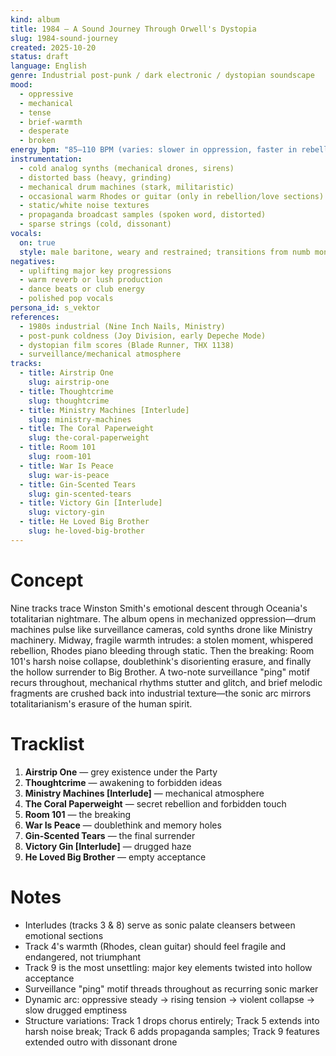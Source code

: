 ```yaml
---
kind: album
title: 1984 — A Sound Journey Through Orwell's Dystopia
slug: 1984-sound-journey
created: 2025-10-20
status: draft
language: English
genre: Industrial post-punk / dark electronic / dystopian soundscape
mood:
  - oppressive
  - mechanical
  - tense
  - brief-warmth
  - desperate
  - broken
energy_bpm: "85–110 BPM (varies: slower in oppression, faster in rebellion, crawling at surrender)"
instrumentation:
  - cold analog synths (mechanical drones, sirens)
  - distorted bass (heavy, grinding)
  - mechanical drum machines (stark, militaristic)
  - occasional warm Rhodes or guitar (only in rebellion/love sections)
  - static/white noise textures
  - propaganda broadcast samples (spoken word, distorted)
  - sparse strings (cold, dissonant)
vocals:
  on: true
  style: male baritone, weary and restrained; transitions from numb monotone → passionate whisper → broken hollow; occasional distorted 'Big Brother' backing vocals
negatives:
  - uplifting major key progressions
  - warm reverb or lush production
  - dance beats or club energy
  - polished pop vocals
persona_id: s_vektor
references:
  - 1980s industrial (Nine Inch Nails, Ministry)
  - post-punk coldness (Joy Division, early Depeche Mode)
  - dystopian film scores (Blade Runner, THX 1138)
  - surveillance/mechanical atmosphere
tracks:
  - title: Airstrip One
    slug: airstrip-one
  - title: Thoughtcrime
    slug: thoughtcrime
  - title: Ministry Machines [Interlude]
    slug: ministry-machines
  - title: The Coral Paperweight
    slug: the-coral-paperweight
  - title: Room 101
    slug: room-101
  - title: War Is Peace
    slug: war-is-peace
  - title: Gin-Scented Tears
    slug: gin-scented-tears
  - title: Victory Gin [Interlude]
    slug: victory-gin
  - title: He Loved Big Brother
    slug: he-loved-big-brother
---
```


# Concept

Nine tracks trace Winston Smith's emotional descent through Oceania's totalitarian nightmare. The album opens in mechanized oppression—drum machines pulse like surveillance cameras, cold synths drone like Ministry machinery. Midway, fragile warmth intrudes: a stolen moment, whispered rebellion, Rhodes piano bleeding through static. Then the breaking: Room 101's harsh noise collapse, doublethink's disorienting erasure, and finally the hollow surrender to Big Brother. A two-note surveillance "ping" motif recurs throughout, mechanical rhythms stutter and glitch, and brief melodic fragments are crushed back into industrial texture—the sonic arc mirrors totalitarianism's erasure of the human spirit.

# Tracklist

1. **Airstrip One** — grey existence under the Party
2. **Thoughtcrime** — awakening to forbidden ideas
3. **Ministry Machines [Interlude]** — mechanical atmosphere
4. **The Coral Paperweight** — secret rebellion and forbidden touch
5. **Room 101** — the breaking
6. **War Is Peace** — doublethink and memory holes
7. **Gin-Scented Tears** — the final surrender
8. **Victory Gin [Interlude]** — drugged haze
9. **He Loved Big Brother** — empty acceptance

# Notes

- Interludes (tracks 3 & 8) serve as sonic palate cleansers between emotional sections
- Track 4's warmth (Rhodes, clean guitar) should feel fragile and endangered, not triumphant
- Track 9 is the most unsettling: major key elements twisted into hollow acceptance
- Surveillance "ping" motif threads throughout as recurring sonic marker
- Dynamic arc: oppressive steady → rising tension → violent collapse → slow drugged emptiness
- Structure variations: Track 1 drops chorus entirely; Track 5 extends into harsh noise break; Track 6 adds propaganda samples; Track 9 features extended outro with dissonant drone
